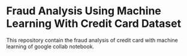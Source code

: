 # Fraud Analysis Using Machine Learning With Credit Card Dataset
This repository contain the fraud analysis  of credit card with machine learning of google collab notebook.

